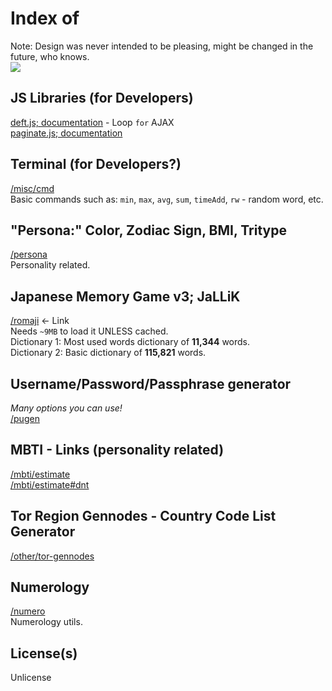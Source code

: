 # Index of
Note: Design was never intended to be pleasing, might be changed in the future, who knows.<br>
<img src="https://api.visitorbadge.io/api/visitors?path=slowsient.github.io&countColor=%2337d67a&style=flat-square&labelStyle=upper">

## JS Libraries (for Developers)
[deft.js; documentation](https://github.com/SlowsieNT/SlowsieNT.github.io/blob/main/js/lib/deft.md) - Loop `for` AJAX<br>
[paginate.js; documentation](https://github.com/SlowsieNT/SlowsieNT.github.io/blob/main/js/lib/paginate.md)<br>

## Terminal (for Developers?)
[/misc/cmd](https://slowsient.github.io/misc/cmd)<br>
Basic commands such as: `min`, `max`, `avg`, `sum`, `timeAdd`, `rw` - random word, etc.<br>

## "Persona:" Color, Zodiac Sign, BMI, Tritype
[/persona](https://slowsient.github.io/persona)<br>
Personality related.<br>

## Japanese Memory Game v3; JaLLiK
[/romaji](https://slowsient.github.io/romaji) <- Link<br>
Needs `~9MB` to load it UNLESS cached.<br>
Dictionary 1: Most used words dictionary of <b>11,344</b> words.<br>
Dictionary 2: Basic dictionary of <b>115,821</b> words.<br>

## Username/Password/Passphrase generator
*Many options you can use!*<br>
[/pugen](https://slowsient.github.io/pugen)<br>

## MBTI - Links (personality related)
[/mbti/estimate](https://slowsient.github.io/mbti/estimate)<br>
[/mbti/estimate#dnt](https://slowsient.github.io/mbti/estimate#dnt)<br>

## Tor Region Gennodes - Country Code List Generator
[/other/tor-gennodes](https://slowsient.github.io/other/tor-gennodes)

## Numerology
[/numero](https://slowsient.github.io/numero)<br>
Numerology utils.

## License(s)
Unlicense<br>
